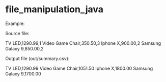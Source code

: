 # file_manipulation_java

Example:

Source file:



TV LED,1290.99,1
Video Game Chair,350.50,3
Iphone X,900.00,2
Samsung Galaxy 9,850.00,2





Output file (out/summary.csv):


TV LED,1290.99
Video Game Chair,1051.50
Iphone X,1800.00
Samsung Galaxy 9,1700.00
